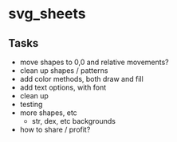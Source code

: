 # svg_sheets

## Tasks
- move shapes to 0,0 and relative movements?
- clean up shapes / patterns
- add color methods, both draw and fill
- add text options, with font
- clean up
- testing
- more shapes, etc
    - str, dex, etc backgrounds
- how to share / profit?